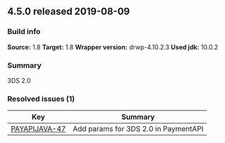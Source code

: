 ## 4.5.0 released 2019-08-09 
### Build info 
**Source:** 1.8 
**Target:** 1.8 
**Wrapper version:** drwp-4.10.2.3 
**Used jdk:** 10.0.2

### Summary 
3DS 2.0
### Resolved issues (1) 
|Key|Summary| 
|---|---|
|[PAYAPIJAVA-47](https://jira.int.payments.worldline.com/browse/PAYAPIJAVA-47)|Add params for 3DS 2.0 in PaymentAPI|
